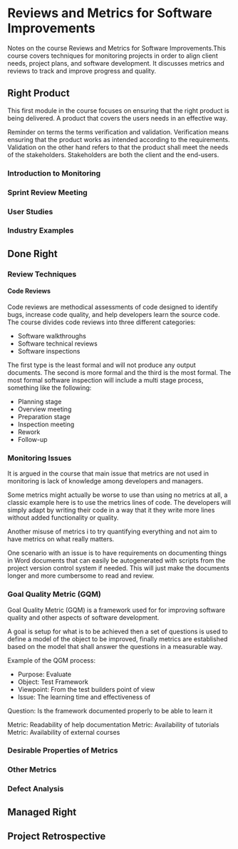 # Reviews and Metrics for Software Improvements

Notes on the course Reviews and Metrics for Software Improvements.This course covers techniques for monitoring projects in order to align client needs, project plans, and software development. It discusses metrics and reviews to track and improve progress and quality.

## Right Product

This first module in the course focuses on ensuring that the right product is being delivered. A product that covers the users needs in an effective way.

Reminder on terms the terms verification and validation. Verification means ensuring that the product works as intended according to the requirements. Validation on the other hand refers to that the product shall meet the needs of the stakeholders. Stakeholders are both the client and the end-users.

### Introduction to Monitoring

### Sprint Review Meeting

### User Studies

### Industry Examples

## Done Right

### Review Techniques

#### Code Reviews

Code reviews are methodical assessments of code designed to identify bugs, increase code quality, and help developers learn the source code. The course divides code reviews into three different categories:

- Software walkthroughs
- Software technical reviews
- Software inspections

The first type is the least formal and will not produce any output documents. The second is more formal and the third is the most formal. The most formal software inspection will include a multi stage process, something like the following:

- Planning stage
- Overview meeting
- Preparation stage
- Inspection meeting
- Rework
- Follow-up

### Monitoring Issues

It is argued in the course that main issue that metrics are not used in monitoring is lack of knowledge among developers and managers.

Some metrics might actually be worse to use than using no metrics at all, a classic example here is to use the metrics lines of code. The developers will simply adapt by writing their code in a way that it they write more lines without added functionality or quality.

Another misuse of metrics i to try quantifying everything and not aim to have metrics on what really matters.

One scenario with an issue is to have requirements on documenting things in Word documents that can easily be autogenerated with scripts from the project version control system if needed. This will just make the documents longer and more cumbersome to read and review.

### Goal Quality Metric (GQM)

Goal Quality Metric (GQM) is a framework used for for improving software quality and other aspects of software development.

A goal is setup for what is to be achieved then a set of questions is used to define a model of the object to be improved, finally metrics are established based on the model that shall answer the questions in a measurable way.

Example of the QGM process:

- Purpose: Evaluate
- Object: Test Framework
- Viewpoint: From the test builders point of view
- Issue: The learning time and effectiveness of

Question: Is the framework documented properly to be able to learn it

Metric: Readability of help documentation
Metric: Availability of tutorials
Metric: Availability of external courses

### Desirable Properties of Metrics

### Other Metrics

### Defect Analysis

## Managed Right

## Project Retrospective
